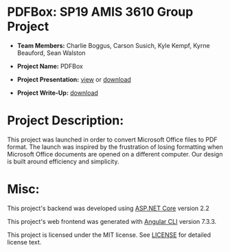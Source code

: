 # PDFBox: SP19 AMIS 3610 Group Project
- **Team Members:** Charlie Boggus, Carson Susich, Kyle Kempf, Kyrne Beauford, Sean Walston

- **Project Name:** PDFBox

- **Project Presentation:** [view](https://docs.google.com/presentation/d/1nXvlwAUlC4b8naXIDQge1ErG8gWHoYxhnVSQ5wy7md0/edit?usp=sharing) or [download](https://github.com/charlieboggus/SP19-AMIS-3610-Group-Project/blob/master/3241%20Presentation.pptx)

- **Project Write-Up:** [download](https://github.com/charlieboggus/SP19-AMIS-3610-Group-Project/blob/master/Write%20up.docx)

# Project Description:
This project was launched in order to convert Microsoft Office files to PDF format.  The launch was inspired by the frustration of losing formatting when Microsoft Office documents are opened on a different computer. Our design is built around efficiency and simplicity.

# Misc:
This project's backend was developed using [ASP.NET Core](https://dotnet.microsoft.com/apps/aspnet) version 2.2

This project's web frontend was generated with [Angular CLI](https://github.com/angular/angular-cli) version 7.3.3.

This project is licensed under the MIT license. See [LICENSE](https://github.com/charlieboggus/SP19-AMIS-3610-Group-Project/blob/master/LICENSE) for detailed license text.
